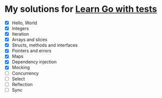 # My solutions for [Learn Go with tests](https://quii.gitbook.io/learn-go-with-tests/)

- [X] Hello, World
- [X] Integers
- [X] Iteration
- [X] Arrays and slices
- [X] Structs, methods and interfaces
- [X] Pointers and errors
- [X] Maps
- [X] Dependency injection
- [X] Mocking
- [ ] Concurrency
- [ ] Select
- [ ] Reflection
- [ ] Sync
